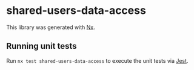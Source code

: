 # shared-users-data-access

This library was generated with [Nx](https://nx.dev).

## Running unit tests

Run `nx test shared-users-data-access` to execute the unit tests via [Jest](https://jestjs.io).
